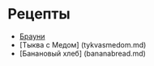 # Рецепты

-  [Брауни](brownie.md)
- [Тыква с Медом] (tykvasmedom.md)
- [Банановый хлеб] (bananabread.md)